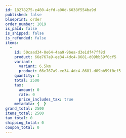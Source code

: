 ```yaml
---
id: 18278275-e480-4cfd-a00d-6038f554ba9d
published: false
blueprint: order
order_number: 1019
is_paid: false
is_shipped: false
is_refunded: false
items:
  -
    id: 50caad34-0e64-4aa9-9bea-d3e1df47ff8d
    product: 66e767a9-ee34-4dc4-8681-d09bb59f0cf5
    variant:
      variant: 6.5km
      product: 66e767a9-ee34-4dc4-8681-d09bb59f0cf5
    quantity: 1
    total: 2500
    tax:
      amount: 0
      rate: 0
      price_includes_tax: true
    metadata: {  }
grand_total: 2500
items_total: 2500
tax_total: 0
shipping_total: 0
coupon_total: 0
---
```

